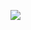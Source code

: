 

  ![](https://64.media.tumblr.com/cebfef35bf030547b94615f05c9faa04/35f08ad10c393dc5-21/s400x600/60c40f719d1fa67600d08a8167491e985ed5e74e.pnj)
